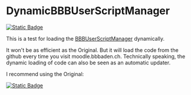 #    DynamicBBBUserScriptManager
[![Static Badge](https://img.shields.io/badge/Install-Script-green?style=for-the-badge)](https://github.com/MyDrift-user/DynamicBBBUserScriptManager/raw/main/DynamicBBBUserScriptManager.user.js)

This is a test for loading the [BBBUserScriptManager](https://github.com/BBBaden-Moodle-userscripts/BBBUserScriptManager) dynamically.

It won't be as efficient as the Original. But it will load the code from the github every time you visit moodle.bbbaden.ch.
Technically speaking, the dynamic loading of code can also be seen as an automatic updater.

I recommend using the Original:

[![Static Badge](https://img.shields.io/badge/Install-Script-green?style=for-the-badge)](https://github.com/BBBaden-Moodle-userscripts/BBBUserScriptManager/raw/main/BBBUserScriptManager.user.js)

